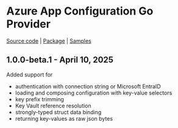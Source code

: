 # Azure App Configuration Go Provider

[Source code][source_code] | [Package][package] | [Samples][samples]

## 1.0.0-beta.1 - April 10, 2025

Added support for
- authentication with connection string or Microsoft EntraID
- loading and composing configuration with key-value selectors
- key prefix trimming
- Key Vault reference resolution
- strongly-typed struct data binding 
- returning key-values as raw json bytes

[source_code]: https://github.com/Azure/AppConfiguration-GoProvider
[package]: https://pkg.go.dev/github.com/Azure/AppConfiguation-GoProvider/azureappconfiguration
[samples]: https://github.com/Azure/AppConfiguration-GoProvider/tree/main/example